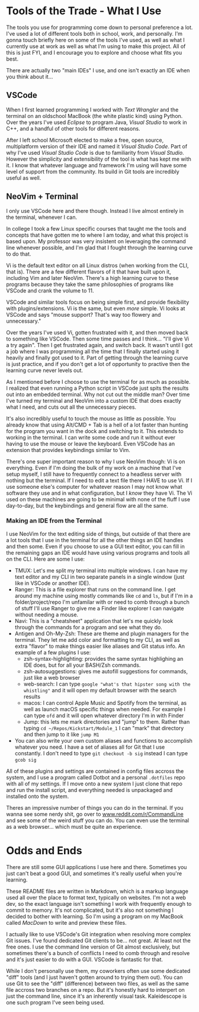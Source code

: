 # Tools of the Trade - What I Use

The tools you use for programming come down to personal preference a lot. I've used a lot of different tools both in school, work, and personally. I'm gonna touch briefly here on some of the tools I've used, as well as what I currently use at work as well as what I'm using to make this project. All of this is just FYI, and I encourage you to explore and choose what fits you best.

There are actually two "main IDEs" I use, and one isn't exactly an IDE when you think about it...

## VSCode

When I first learned programming I worked with *Text Wrangler* and the terminal on an oldschool MacBook (the white plastic kind) using Python. Over the years I've used *Eclipse* to program Java, *Visual Studio* to work in C++, and a handful of other tools for different reasons. 

After I left school Microsoft elected to make a free, open source, multiplatform version of their IDE and named it *Visual Studio Code*. Part of why I've used *Visual Studio Code* is due to familiarity from *Visual Studio*. However the simplicity and extensibility of the tool is what has kept me with it. I know that whatever language and framework I'm using will have some level of support from the community. Its build in Git tools are incredibly useful as well.

## NeoVim + Terminal

I only use VSCode here and there though. Instead I live almost entirely in the terminal, whenever I can.

In college I took a few Linux specific courses that taught me the tools and concepts that have gotten me to where I am today, and what this project is based upon. My professor was very insistent on leveraging the command line whenever possible, and I'm glad that I fought through the learning curve to do that.

Vi is the default text editor on all Linux distros (when working from the CLI, that is). There are a few different flavors of it that have built upon it, including Vim and later NeoVim. There's a high learning curve to these programs because they take the same philosophies of programs like VSCode and crank the volume to 11. 

VSCode and similar tools focus on being simple first, and provide flexibility with plugins/extensions. Vi is the same, but even *more* simple. Vi looks at VSCode and says "mouse support? That's way too flowery and unnecessary."

Over the years I've used Vi, gotten frustrated with it, and then moved back to something like VSCode. Then some time passes and I think... "I'll give Vi a try again". Then I get frustrated again, and switch back. It wasn't until I got a job where I was programming all the time that I finally started using it heavily and finally got used to it. Part of getting through the learning curve is just practice, and if you don't get a lot of opportunity to practive then the learning curve never levels out.

As I mentioned before I choose to use the terminal for as much as possible. I realized that even running a Python script in VSCode just spits the results out into an embedded terminal. Why not cut out the middle man? Over time I've turned my terminal and NeoVim into a custom IDE that does exactly what I need, and cuts out all the unnecessary pieces.

It's also incredibly useful to touch the mouse as little as possible. You already know that using Alt/CMD + Tab is a hell of a lot faster than hunting for the program you want in the dock and switching to it. This extends to working in the terminal. I can write some code and run it without ever having to use the mouse or leave the keyboard. Even VSCode has an extension that provides keybindings similar to Vim.

There's one super important reason to why I use NeoVim though: Vi is on everything. Even if I'm doing the bulk of my work on a machine that I've setup myself, I still have to frequently connect to a headless server with nothing but the terminal. If I need to edit a text file there I HAVE to use Vi. If I use someone else's computer for whatever reason I may not know what software they use and in what configuration, but I *know* they have Vi. The Vi used on these machines are going to be minimal with none of the fluff I use day-to-day, but the keybindings and general flow are all the same.

### Making an IDE from the Terminal

I use NeoVim for the text editing side of things, but outside of that there are a lot tools that I use in the terminal for all the other things an IDE handles and then some. Even if you choose to use a GUI text editor, you can fill in the remaining gaps an IDE would have using various programs and tools all on the CLI. Here are some I use:

* TMUX: Let's me split my terminal into multiple windows. I can have my text editor and my CLI in two separate panels in a single window (just like in VSCode or another IDE).
* Ranger: This is a file explorer that runs on the command line. I get around my machine using mostly commands like `cd` and `ls`, but if I'm in a folder/project/repo I'm unfamilar with or need to comb through a bunch of stuff I'll use Ranger to give me a Finder like explorer I can navigate without needing a mouse.
* Navi: This is a "cheatsheet" application that let's me quickly look through the commands for a program and see what they do.
* Antigen and Oh-My-Zsh: These are theme and plugin managers for the terminal. They let me add color and formatting to my CLI, as well as extra "flavor" to make things easier like aliases and Git status info. An example of a few plugins I use:
	* zsh-syntax-highlighting: provides the same syntax highlighing an IDE does, but for all your BASH/Zsh commands.
	* zsh-autosuggestions: gives me autofill suggestions for commands, just like a web browser
	* web-search: I can type `google "what's that hipster song with the whistling"` and it will open my default browser with the search results
	* macos: I can control Apple Music and Spotify from the terminal, as well as launch macOS specific things when needed. For example I can type `ofd` and it will open whatever directory I'm in with Finder
	* Jump: this lets me mark directories and "jump" to them. Rather than typing `cd ~/Repos/Kickstart/Module_1` I can "mark" that directory and then jump to it like `jump M1`
* You can also write your own custom aliases and functions to accomplish whatever you need. I have a set of aliases all for Git that I use constantly. I don't need to type `git checkout -b sig` instead I can type `gcob sig`

All of these plugins and settings are contained in config files accross the system, and I use a program called Dotbot and a personal `.dotfiles` repo with all of my settings. If I move onto a new system I just clone that repo and run the install script, and everything needed is unpackaged and installed onto the system.

Theres an impressive number of things you can do in the terminal. If you wanna see some nerdy shit, go over to www.reddit.com/r/CommandLine and see some of the weird stuff you can do. You can even use the terminal as a web browser... which must be quite an experience.

# Odds and Ends

There are still some GUI applications I use here and there. Sometimes you just can't beat a good GUI, and sometimes it's really useful when you're learning.

These README files are written in Markdown, which is a markup language used all over the place to format text, typically on websites. I'm not a web dev, so the exact language isn't something I work with frequently enough to commit to memory. It's not complicated, but it's also not something I decided to bother with learning. So I'm using a program on my MacBook called *MacDown* to write and preview these files.

I actually like to use VSCode's Git integration when resolving more complex Git issues. I've found dedicated Git clients to be... not great. At least not the free ones. I use the command line version of Git almost exclusively, but sometimes there's a bunch of conflicts I need to comb through and resolve and it's just easier to do with a GUI. VSCode is fantastic for that.

While I don't personally use them, my coworkers often use some dedicated "diff" tools (and I just haven't gotten around to trying them out). You can use Git to see the "diff" (difference) between two files, as well as the same file accross two branches on a repo. But it's honestly hard to interpert on just the command line, since it's an inherently visual task. Kaleidescope is one such program I've seen being used.
